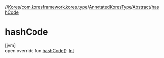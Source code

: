 //[Kores](../../../../index.md)/[com.koresframework.kores.type](../../index.md)/[AnnotatedKoresType](../index.md)/[Abstract](index.md)/[hashCode](hash-code.md)

# hashCode

[jvm]\
open override fun [hashCode](hash-code.md)(): [Int](https://kotlinlang.org/api/latest/jvm/stdlib/kotlin/-int/index.html)
